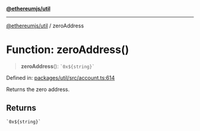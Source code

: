 [**@ethereumjs/util**](../README.md)

***

[@ethereumjs/util](../README.md) / zeroAddress

# Function: zeroAddress()

> **zeroAddress**(): `` `0x${string}` ``

Defined in: [packages/util/src/account.ts:614](https://github.com/Dargon789/ethereumjs-monorepo/blob/master/packages/util/src/account.ts#L614)

Returns the zero address.

## Returns

`` `0x${string}` ``
